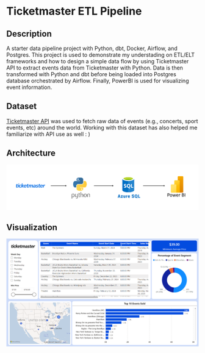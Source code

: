 
# Ticketmaster ETL Pipeline

## Description
A starter data pipeline project with Python, dbt, Docker, Airflow, and Postgres. This project is used to demonstrate my understading on ETL/ELT frameworks and how to design a simple data flow by using Ticketmaster API to extract events data from Ticketmaster with Python. Data is then transformed with Python and dbt before being loaded into Postgres database orchestrated by Airflow. Finally, PowerBI is used for visualizing event information.

## Dataset

[Ticketmaster API](https://developer.ticketmaster.com/) was used to fetch raw data of events (e.g., concerts, sport events, etc) around the world. Working with this dataset has also helped me familiarize with API use as well : )

## Architecture

![pipeline](images/pipeline.png)

## Visualization

![dashboard](images/dashboard.png)
